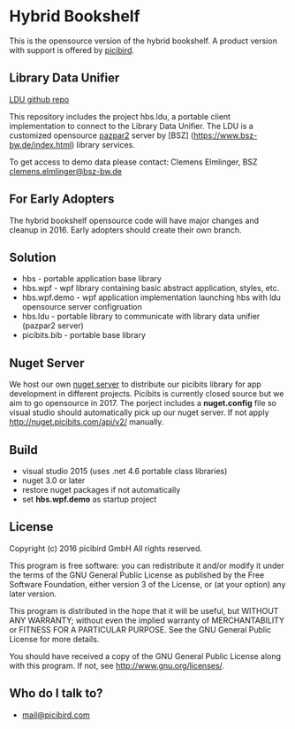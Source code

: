 # Hybrid Bookshelf #

This is the opensource version of the hybrid bookshelf. A product version with support is offered by [picibird](https://www.picibird.com "picibird"). 

## Library Data Unifier ##

[LDU github repo](https://github.com/BSZBW/ldu)


This repository includes the project hbs.ldu, a portable client implementation to connect to the Library Data Unifier. 
The LDU is a customized opensource [pazpar2](http://www.indexdata.com/pazpar2) server by [BSZ] (https://www.bsz-bw.de/index.html) library services.

To get access to demo data please contact:
Clemens Elmlinger, BSZ
clemens.elmlinger@bsz-bw.de

## For Early Adopters ##

The hybrid bookshelf opensource code will have major changes and cleanup in 2016. Early adopters should create their own branch.

## Solution ##

* hbs - portable application base library
* hbs.wpf - wpf library containing basic abstract application, styles, etc.
* hbs.wpf.demo - wpf application implementation launching hbs with ldu opensource server configruation
* hbs.ldu - portable library to communicate with library data unifier (pazpar2 server)
* picibits.bib - portable base library

## Nuget Server

We host our own [nuget server](http://nuget.picibits.com/api/v2/) to distribute our picibits library for app development in different projects. Picibits is currently closed source but we aim to go opensource in 2017. The porject includes a **nuget.config** file so visual studio should automatically pick up our nuget server. If not apply http://nuget.picibits.com/api/v2/ manually.

## Build ##

* visual studio 2015 (uses .net 4.6 portable class libraries)
* nuget 3.0 or later
* restore nuget packages if not automatically
* set **hbs.wpf.demo** as startup project

## License ##

Copyright (c) 2016 picibird GmbH
All rights reserved.

This program is free software: you can redistribute it and/or modify
it under the terms of the GNU General Public License as published by
the Free Software Foundation, either version 3 of the License, or
(at your option) any later version.

This program is distributed in the hope that it will be useful,
but WITHOUT ANY WARRANTY; without even the implied warranty of
MERCHANTABILITY or FITNESS FOR A PARTICULAR PURPOSE.  See the
GNU General Public License for more details.

You should have received a copy of the GNU General Public License
along with this program.  If not, see <http://www.gnu.org/licenses/>.

## Who do I talk to? ##

* mail@picibird.com

